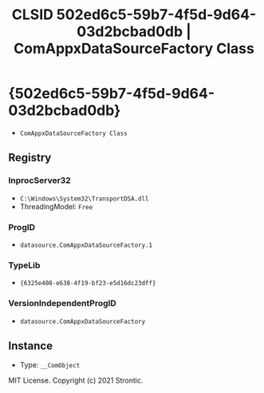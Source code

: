 ﻿---
title: "CLSID 502ed6c5-59b7-4f5d-9d64-03d2bcbad0db | ComAppxDataSourceFactory Class"
excerpt: What is COM-Object CLSID 502ed6c5-59b7-4f5d-9d64-03d2bcbad0db?
---

# {502ed6c5-59b7-4f5d-9d64-03d2bcbad0db}

* `ComAppxDataSourceFactory Class`

## Registry


### InprocServer32

* `C:\Windows\System32\TransportDSA.dll`
* ThreadingModel: `Free`

### ProgID

* `datasource.ComAppxDataSourceFactory.1`

### TypeLib

* `{6325e408-e638-4f19-bf23-e5d16dc23dff}`

### VersionIndependentProgID

* `datasource.ComAppxDataSourceFactory`

## Instance

* Type: `__ComObject`

MIT License. Copyright (c) 2021 Strontic.



